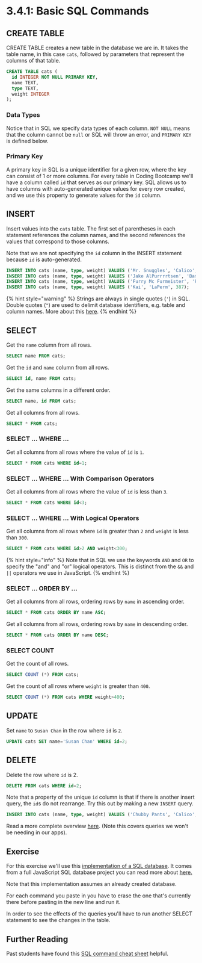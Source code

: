 # 3.4.1: Basic SQL Commands

## CREATE TABLE

CREATE TABLE creates a new table in the database we are in. It takes the table name, in this case `cats`, followed by parameters that represent the columns of that table.

```sql
CREATE TABLE cats (
  id INTEGER NOT NULL PRIMARY KEY,
  name TEXT,
  type TEXT,
  weight INTEGER
);
```

### Data Types

Notice that in SQL we specify data types of each column. `NOT NULL` means that the column cannot be `null` or SQL will throw an error, and `PRIMARY KEY` is defined below.

### Primary Key

A primary key in SQL is a unique identifier for a given row, where the key can consist of 1 or more columns. For every table in Coding Bootcamp we'll have a column called `id` that serves as our primary key. SQL allows us to have columns with auto-generated unique values for every row created, and we use this property to generate values for the `id` column.

## INSERT

Insert values into the `cats` table. The first set of parentheses in each statement references the column names, and the second references the values that correspond to those columns.

Note that we are not specifying the `id` column in the INSERT statement because `id` is auto-generated.

```sql
INSERT INTO cats (name, type, weight) VALUES ('Mr. Snuggles', 'Calico', 327);
INSERT INTO cats (name, type, weight) VALUES ('Jake AlPurrrrtsen', 'Bambino', 424);
INSERT INTO cats (name, type, weight) VALUES ('Furry Mc Furmeister', 'Persian', 512);
INSERT INTO cats (name, type, weight) VALUES ('Kai', 'LaPerm', 387);
```

{% hint style="warning" %}
Strings are always in single quotes \(`'`\) in SQL. Double quotes \(`"`\) are used to delimit database identifiers, e.g. table and column names. More about this [here](https://stackoverflow.com/questions/1992314/what-is-the-difference-between-single-and-double-quotes-in-sql).
{% endhint %}

## SELECT

Get the `name` column from all rows.

```sql
SELECT name FROM cats;
```

Get the `id` and `name` column from all rows.

```sql
SELECT id, name FROM cats;
```

Get the same columns in a different order.

```sql
SELECT name, id FROM cats;
```

Get all columns from all rows.

```sql
SELECT * FROM cats;
```

### SELECT ... WHERE ...

Get all columns from all rows where the value of `id` is `1`.

```sql
SELECT * FROM cats WHERE id=1;
```

### SELECT ... WHERE ... With Comparison Operators

Get all columns from all rows where the value of `id` is less than `3`.

```sql
SELECT * FROM cats WHERE id<3;
```

### SELECT ... WHERE ... With Logical Operators

Get all columns from all rows where `id` is greater than `2` and `weight` is less than `300`.

```sql
SELECT * FROM cats WHERE id>2 AND weight<300;
```

{% hint style="info" %}
Note that in SQL we use the keywords `AND` and `OR` to specify the "and" and "or" logical operators. This is distinct from the `&&` and `||` operators we use in JavaScript.
{% endhint %}

### SELECT ... ORDER BY ...

Get all columns from all rows, ordering rows by `name` in ascending order.

```sql
SELECT * FROM cats ORDER BY name ASC;
```

Get all columns from all rows, ordering rows by `name` in descending order.

```sql
SELECT * FROM cats ORDER BY name DESC;
```

### SELECT COUNT

Get the count of all rows.

```sql
SELECT COUNT (*) FROM cats;
```

Get the count of all rows where `weight` is greater than `400`.

```sql
SELECT COUNT (*) FROM cats WHERE weight>400;
```

## UPDATE

Set `name` to `Susan Chan` in the row where `id` is `2`.

```sql
UPDATE cats SET name='Susan Chan' WHERE id=2;
```

## DELETE

Delete the row where `id` is 2.

```sql
DELETE FROM cats WHERE id=2;
```

Note that a property of the unique `id` column is that if there is another insert query, the `id`s do not rearrange. Try this out by making a new `INSERT` query.

```sql
INSERT INTO cats (name, type, weight) VALUES ('Chubby Pants', 'Calico', 433);
```

Read a more complete overview [here](https://dataschool.com/learn-sql/sql-cheat-sheet/). \(Note this covers queries we won't be needing in our apps\).

## **Exercise**

For this exercise we'll use this [implementation of a SQL database](https://sql.js.org/examples/GUI/). It comes from a full JavaScript SQL database project you can read more about [here.](https://github.com/sql-js/sql.js)

Note that this implementation assumes an already created database.

For each command you paste in you have to erase the one that's currently there before pasting in the new line and run it.

In order to see the effects of the queries you'll have to run another SELECT statement to see the changes in the table.

## Further Reading

Past students have found this [SQL command cheat sheet](https://programmingwithmosh.com/wp-content/uploads/2019/03/SQL-Cheat-Sheet.pdf) helpful.
